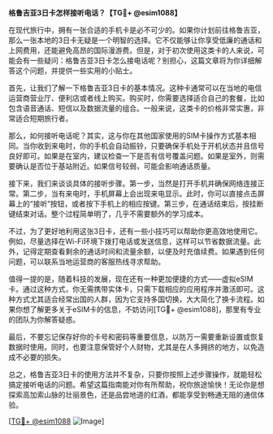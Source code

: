 **格鲁吉亚3日卡怎样接听电话？【TG💪+ @esim1088】**

在现代旅行中，拥有一张合适的手机卡是必不可少的。如果你计划前往格鲁吉亚，那么一张本地的3日卡无疑是一个明智的选择。它不仅能够让你享受低廉的通话和上网费用，还能避免高昂的国际漫游费。但是，对于初次使用这类卡的人来说，可能会有一些疑问：格鲁吉亚3日卡怎么接电话呢？别担心，这篇文章将为你详细解答这个问题，并提供一些实用的小贴士。

首先，让我们了解一下格鲁吉亚3日卡的基本情况。这种卡通常可以在当地的电信运营商营业厅、便利店或者线上购买。购买时，你需要选择适合自己的套餐，比如包含语音通话、短信以及数据流量的组合。一般来说，这类卡的价格非常实惠，非常适合短期旅行者。

那么，如何接听电话呢？其实，这与你在其他国家使用的SIM卡操作方式基本相同。当你收到来电时，你的手机会自动振铃，只要确保手机处于开机状态并且信号良好即可。如果是在室内，建议检查一下是否有信号覆盖问题。如果是室外，则需要确认是否位于基站附近。如果信号较弱，可能会影响通话质量。

接下来，我们来谈谈具体的接听步骤。第一步，当然是打开手机并确保网络连接正常。第二步，当有来电时，手机屏幕上会出现来电显示。此时，你可以直接点击屏幕上的“接听”按钮，或者按下手机上的相应按键。第三步，在通话结束后，按挂断键结束对话。整个过程简单明了，几乎不需要额外的学习成本。

不过，为了更好地利用这张3日卡，还有一些小技巧可以帮助你更高效地使用它。例如，尽量选择在Wi-Fi环境下拨打电话或发送信息，这样可以节省数据流量。此外，记得定期查看剩余的通话时间和流量余额，以便及时充值续费。如果遇到任何问题，可以联系当地运营商的客服热线寻求帮助。

值得一提的是，随着科技的发展，现在还有一种更加便捷的方式——虚拟eSIM卡。通过这种方式，你无需携带实体卡，只需下载相应的应用程序并激活即可。这种方式尤其适合经常出国的人群，因为它支持多国切换，大大简化了换卡流程。如果你想了解更多关于eSIM卡的信息，不妨访问[TG💪+ @esim1088]，那里有专业的团队为你解答疑惑。

最后，不要忘记保存好你的卡号和密码等重要信息，以防万一需要重新设置或恢复数据时使用。同时，也要注意保管好个人财物，尤其是在人多拥挤的地方，以免造成不必要的损失。

总之，格鲁吉亚3日卡的使用方法并不复杂，只要你按照上述步骤操作，就能轻松搞定接听电话的问题。希望这篇指南能对你有所帮助，祝你旅途愉快！无论你是想探索高加索山脉的壮丽景色，还是品尝地道的红酒，都能享受到畅通无阻的通信体验。

[[TG💪+ @esim1088](https://t.me/s/esim1088) ![Image](https://i.postimg.cc/4NQfJmqS/Snipaste-2025-05-13-00-14-12.png)]